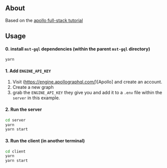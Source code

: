 ## About

Based on the [apollo full-stack tutorial](https://github.com/apollographql/fullstack-tutorial/tree/d780ec0ceed274fdc296eebfaf20d54499e8ea31/final)

## Usage

#### 0. install `mst-gql` dependencies (within the parent `mst-gql` directory)

```bash
yarn
```

#### 1. Add `ENGINE_API_KEY`

1. Visit (https://engine.apollographql.com/)[Apollo] and create an account.
2. Create a new graph
3. grab the `ENGINE_API_KEY` they give you and add it to a `.env` file within the `server` in this example.

#### 2. Run the server

```bash
cd server
yarn
yarn start
```

#### 3. Run the client (in another terminal)

```bash
cd client
yarn
yarn start
```
